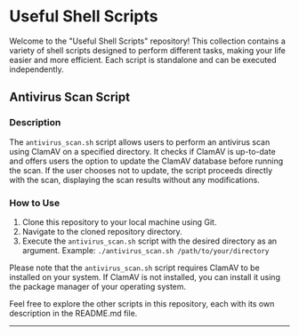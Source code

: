 # Useful Shell Scripts

Welcome to the "Useful Shell Scripts" repository! This collection contains a variety of shell scripts designed to perform different tasks, making your life easier and more efficient. Each script is standalone and can be executed independently.

## Antivirus Scan Script

### Description

The `antivirus_scan.sh` script allows users to perform an antivirus scan using ClamAV on a specified directory. It checks if ClamAV is up-to-date and offers users the option to update the ClamAV database before running the scan. If the user chooses not to update, the script proceeds directly with the scan, displaying the scan results without any modifications.

### How to Use

1. Clone this repository to your local machine using Git.
2. Navigate to the cloned repository directory.
3. Execute the `antivirus_scan.sh` script with the desired directory as an argument.
   Example: `./antivirus_scan.sh /path/to/your/directory`

Please note that the `antivirus_scan.sh` script requires ClamAV to be installed on your system. If ClamAV is not installed, you can install it using the package manager of your operating system.

Feel free to explore the other scripts in this repository, each with its own description in the README.md file.

---



